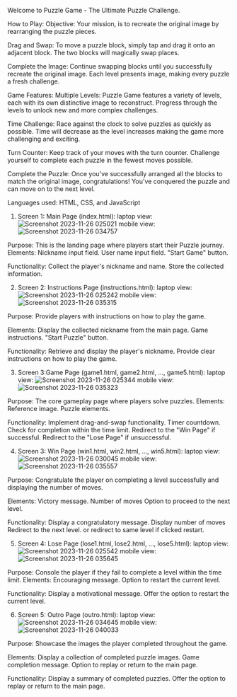 

Welcome to Puzzle Game - The Ultimate Puzzle Challenge.

How to Play:
Objective: Your mission, is to recreate the original image by rearranging the puzzle pieces.

Drag and Swap: To move a puzzle block, simply tap and drag it onto an adjacent block. The two blocks will magically swap places.

Complete the Image: Continue swapping blocks until you successfully recreate the original image. Each level presents image, making every puzzle a fresh challenge.

Game Features: Multiple Levels: Puzzle Game features a variety of levels, each with its own distinctive image to reconstruct. Progress through the levels to unlock new and more complex challenges.

Time Challenge: Race against the clock to solve puzzles as quickly as possible. Time will decrease as the level increases making the game more challenging and exciting.

Turn Counter: Keep track of your moves with the turn counter. Challenge yourself to complete each puzzle in the fewest moves possible.

Complete the Puzzle: Once you've successfully arranged all the blocks to match the original image, congratulations! You've conquered the puzzle and can move on to the next level.

Languages used: HTML, CSS, and JavaScript

1. Screen 1: Main Page (index.html):
laptop view:
![Screenshot 2023-11-26 025021](https://github.com/CHINMAYEEHARANE58/Puzzle-Game-FEWD-CA2/assets/144110866/813772c1-92e9-4bd8-b36f-5d07550b1cf2)
mobile view:
![Screenshot 2023-11-26 034757](https://github.com/CHINMAYEEHARANE58/Puzzle-Game-FEWD-CA2/assets/144110866/dcead36d-1382-4273-9044-faa13a98067e)

Purpose: This is the landing page where players start their Puzzle journey.
Elements:
Nickname input field.
User name input field.
"Start Game" button.

Functionality:
Collect the player's nickname and name.
Store the collected information.

2. Screen 2: Instructions Page (instructions.html):
laptop view:
![Screenshot 2023-11-26 025242](https://github.com/CHINMAYEEHARANE58/Puzzle-Game-FEWD-CA2/assets/144110866/0486a4c8-b0ca-4d9e-ab82-14dc16db32a2)
mobile view:
![Screenshot 2023-11-26 035315](https://github.com/CHINMAYEEHARANE58/Puzzle-Game-FEWD-CA2/assets/144110866/00ef55e9-9d80-4aeb-aee6-b748e7a4c7bd)

Purpose: Provide players with instructions on how to play the game.


Elements:
Display the collected nickname from the main page.
Game instructions.
"Start Puzzle" button.

Functionality:
Retrieve and display the player's nickname.
Provide clear instructions on how to play the game.

3. Screen 3:Game Page (game1.html, game2.html, ..., game5.html):
laptop view:
![Screenshot 2023-11-26 025344](https://github.com/CHINMAYEEHARANE58/Puzzle-Game-FEWD-CA2/assets/144110866/8a462f25-be58-4f3b-afd7-a6bf1f928a52)
mobile view:
![Screenshot 2023-11-26 035323](https://github.com/CHINMAYEEHARANE58/Puzzle-Game-FEWD-CA2/assets/144110866/e51febf5-8c5a-4c14-ac3c-9e8218135bdd)

Purpose: The core gameplay page where players solve puzzles.
Elements:
Reference image.
Puzzle elements.

Functionality:
Implement drag-and-swap functionality.
Timer countdown.
Check for completion within the time limit.
Redirect to the "Win Page" if successful.
Redirect to the "Lose Page" if unsuccessful.

4. Screen 3: Win Page (win1.html, win2.html, ..., win5.html):
laptop view:
![Screenshot 2023-11-26 030045](https://github.com/CHINMAYEEHARANE58/Puzzle-Game-FEWD-CA2/assets/144110866/84c6a054-097e-495b-bc4b-abb1a2bc8611)
mobile view:
![Screenshot 2023-11-26 035557](https://github.com/CHINMAYEEHARANE58/Puzzle-Game-FEWD-CA2/assets/144110866/ec86cb67-eeb7-462e-8565-70e6b1df8e7d)

Purpose: Congratulate the player on completing a level successfully and displaying the number of moves.

Elements:
Victory message.
Number of moves
Option to proceed to the next level.

Functionality:
Display a congratulatory message.
Display number of moves
Redirect to the next level.
or redirect to same level if clicked restart.

5. Screen 4: Lose Page (lose1.html, lose2.html, ..., lose5.html):
laptop view:
![Screenshot 2023-11-26 025542](https://github.com/CHINMAYEEHARANE58/Puzzle-Game-FEWD-CA2/assets/144110866/73cc911d-29ed-4c3e-a8c0-e45ee3ea6906)
mobile view:
![Screenshot 2023-11-26 035645](https://github.com/CHINMAYEEHARANE58/Puzzle-Game-FEWD-CA2/assets/144110866/377a719d-08fb-4127-900e-b315ea48eac8)

Purpose: Console the player if they fail to complete a level within the time limit.
Elements:
Encouraging message.
Option to restart the current level.

Functionality:
Display a motivational message.
Offer the option to restart the current level.

6. Screen 5: Outro Page (outro.html):
laptop view:
![Screenshot 2023-11-26 034645](https://github.com/CHINMAYEEHARANE58/Puzzle-Game-FEWD-CA2/assets/144110866/49d5b1f7-57dd-459f-86d9-a90fcfd27b13)
mobile view:
![Screenshot 2023-11-26 040033](https://github.com/CHINMAYEEHARANE58/Puzzle-Game-FEWD-CA2/assets/144110866/e942cd7d-5967-4489-bbb1-033c0ec1c154)

Purpose: Showcase the images the player completed throughout the game.

Elements:
Display a collection of completed puzzle images.
Game completion message.
Option to replay or return to the main page.

Functionality:
Display a summary of completed puzzles.
Offer the option to replay or return to the main page.




